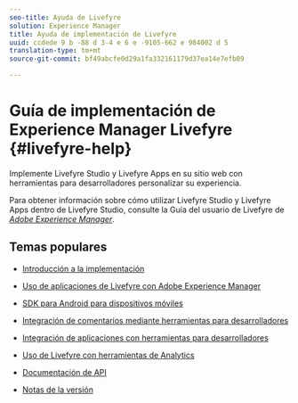 ```yaml
---
seo-title: Ayuda de Livefyre
solution: Experience Manager
title: Ayuda de implementación de Livefyre
uuid: ccdede 9 b -88 d 3-4 e 6 e -9105-662 e 984002 d 5
translation-type: tm+mt
source-git-commit: bf49abcfe0d29a1fa332161179d37ea14e7efb09

---
```



# Guía de implementación de Experience Manager Livefyre {#livefyre-help}

Implemente Livefyre Studio y Livefyre Apps en su sitio web con herramientas para desarrolladores personalizar su experiencia.

Para obtener información sobre cómo utilizar Livefyre Studio y Livefyre Apps dentro de Livefyre Studio, consulte la Guía del usuario de Livefyre de [*Adobe Experience Manager*](/help/using/home.md).

## Temas populares

* [Introducción a la implementación](c-getting-started/c-getting-started.md)

* [Uso de aplicaciones de Livefyre con Adobe Experience Manager](https://helpx.adobe.com/experience-manager/6-4/sites/administering/using/livefyre.html)

* [SDK para Android para dispositivos móviles](c-mobile-sdks/c-android-sdk.md)

* [Integración de comentarios mediante herramientas para desarrolladores](/help/implementation/c-app-integrations/c-comments-integration/c-comments-integration.md)

* [Integración de aplicaciones con herramientas para desarrolladores](/help/implementation/c-getting-started/c-implementation-process/c-implementation-process.md)

* [Uso de Livefyre con herramientas de Analytics](/help/implementation/livefyre-analytics/livefyre-analytics.md)

* [Documentación de API](https://api.livefyre.com)

* [Notas de la versión](/help/using/c-rn/c-rn.md)